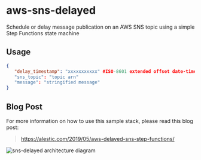 # aws-sns-delayed

Schedule or delay message publication on an AWS SNS topic using a
simple Step Functions state machine

## Usage

```json
{
   "delay_timestamp": "xxxxxxxxxxx" #ISO-8601 extended offset date-time format
   "sns_topic": "topic arn"
   "message": "stringified message"
}
```

## Blog Post

For more information on how to use this sample stack, please read this
blog post:

> https://alestic.com/2019/05/aws-delayed-sns-step-functions/

![sns-delayed architecture diagram](https://alestic.com/img/blog/2019-05-04-aws-sns-delayed-architecture.png)

